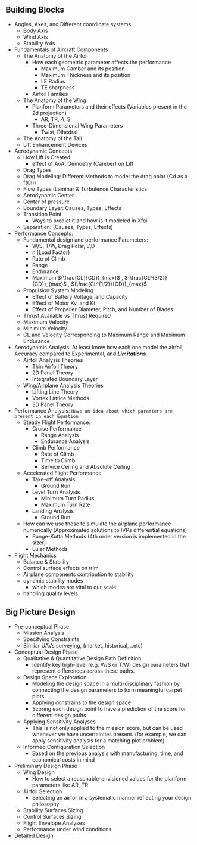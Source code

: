 ## Building Blocks
- Angles, Axes, and Different coordinate systems
	- Body Axis
	- Wind Axis
	- Stability Axis
- Fundamentals of Aircraft Components
	- The Anatomy of the Airfoil
		- How each geometric parameter affects the performance
			- Maximum Camber and its position
			- Maximum Thickness and its position
			- LE Radius
			- TE sharpness
		- Airfoil Families
	- The Anatomy of the Wing
		- Planform Parameters and their effects (Variables present in the 2d projection)
			- AR, TR, $\Lambda$, S
		- Three-Dimensional Wing Parameters
			- Twist, Dihedral
	- The Anatomy of the Tail
	- Lift Enhancement Devices
- Aerodynamic Concepts
	- How Lift is Created
		- effect of AoA, Gemoetry (Camber) on Lift
	- Drag Types
	- Drag Modeling: Different Methods to model the drag polar (Cd as a f(Cl))
	- Flow Types (Laminar & Turbulence Characteristics
	- Aerodynamic Center
	- Center of pressure
	- Boundary Layer: Causes, Types, Effects
	- Transition Point
		- Ways to predict it and how is it modeled in Xfoil
	- Separation: (Causes, Types, Effects)
- Performance Concepts:
	- Fundamental design and performance Parameters:
		- W/S, T/W, Drag Polar, L\D
		- n (Load Factor)
		- Rate of Climb
		- Range
		- Endurance
		- Maximum $(\frac{CL}{CD})_{max}$ , $(\frac{CL^{3/2}}{CD})_{max}$  , $(\frac{CL^{1/2}}{CD})_{max}$
	- Propulsion System Modeling
		- Effect of Battery Voltage, and Capacity
		- Effect of Motor Kv, and Kt
		- Effect of Propeller Diameter, Pitch, and Number of Blades
	- Thrust Available vs Thrust Required
	- Maximum Velocity
	- Minimum Velocity
	- CL and Velocity Corresponding to Maximum Range and Maximum Endurance
- Aerodynamic Analysis: At least know how each one model the airfoil, Accuracy compared to Experimental, and ***Limitations***
	- Airfoil Analysis Theories
		- Thin Airfoil Theory
		- 2D Panel Theory
		- Integrated Boundary Layer
	- Wing/Airplane Analysis Theories
		- Lifting Line Theory
		- Vortex Lattice Methods
		- 3D Panel Theory
- Performance Analysis: `Have an idea about which paramters are present in each Equation`
	- Steady Flight Performance:
		- Cruise Performance
			- Range Analysis
			- Endurance Analysis
		- Climb Performance
			- Rate of Climb
			- Time to Climb
			- Service Ceiling and Absolute Ceiling
	- Accelerated Flight Performance
		- Take-off Analysis
			- Ground Run
		- Level Turn Analysis
			- Minimum Turn Radius
			- Maximum Turn Rate
		- Landing Analysis
			- Ground Run
	- How can we use these to simulate the airplane performance numerically (Approximated solutions to IVPs differential equations)
		- Runge-Kutta Methods  (4th order version is implemented in the sizer)
		- Euler Methods
- Flight Mechanics
	- Balance & Stability
	- Control surface effects on trim
	- Airplane components contribution to stability
	- dynamic stability modes
		- which modes are vital to our scale
	- handling quality levels 

## Big Picture Design

- Pre-conceptual Phase
	- Mission Analysis
	- Specifying Constraints
	- Similar UAVs surveying, (market, historical, ..etc)
- Conceptual Design Phase
	- Qualitative & Quantitative Design Path Definition
		- Identify key high-level (e.g. W/S or T/W) design parameters that represent differences across these paths.
	- Design Space Exploration
		- Modeling the design space in a multi-disciplinary fashion by connecting the design parameters to form meaningful carpet plots
		- Applying constrains to the design space
		- Scoring each design point to have a prediction of the score for different design paths
	- Applying Sensitivity Analyses
		- This is not only applied to the mission score, but can be used whenever we have uncertainties present. (for example, we can apply sensitivity analysis for a matching plot problem)
	- Informed Configuration Selection
		- Based on the previous analysis with manufacturing, time, and economical costs in mind
- Preliminary Design Phase
	- Wing Design
		- How to select a reasonable-envisioned values for the planform parameters like AR, TR
	- Airfoil Selection
		- Selecting an airfoil in a systematic manner reflecting your design philosophy
	- Stability Surfaces Sizing
	- Control Surfaces Sizing
	- Flight Envelope Analyses
	- Performance under wind conditions
- Detailed Design
